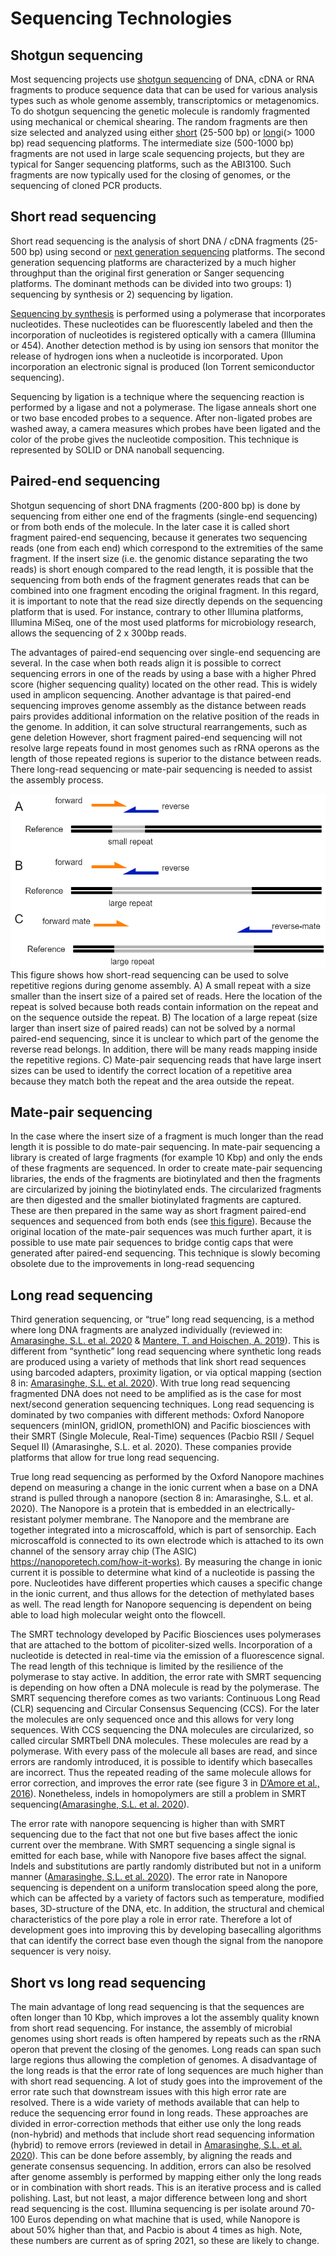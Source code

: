 # Sequencing Technologies

## Shotgun sequencing

Most sequencing projects use [shotgun
sequencing](https://en.wikipedia.org/wiki/Shotgun_sequencing) of DNA, cDNA or
RNA fragments to produce sequence data that can be used for various analysis
types such as whole genome assembly, transcriptomics or metagenomics. To do
shotgun sequencing the genetic molecule is randomly fragmented using mechanical or chemical shearing. The random fragments are then size selected and analyzed using either
[short](https://en.wikipedia.org/wiki/DNA_sequencing#Short-read_sequencing_methods)
(25-500 bp) or [long](https://en.wikipedia.org/wiki/Third-generation_sequencing)i(> 1000 bp) read sequencing platforms. The intermediate size (500-1000 bp) fragments are not used in large scale sequencing projects, but they are typical for Sanger sequencing platforms, such as the ABI3100. Such fragments are now typically used for the closing of genomes, or the sequencing of cloned PCR products.

## Short read sequencing
Short read sequencing is the analysis of short DNA / cDNA fragments (25-500 bp) using second or [next generation sequencing](https://en.wikipedia.org/wiki/Massive_parallel_sequencing) platforms. The second generation sequencing platforms are characterized by a much higher throughput than the original first generation or Sanger sequencing platforms. The dominant methods can be divided into two groups: 1) sequencing by synthesis or 2) sequencing by ligation.  

[Sequencing by synthesis](https://en.wikipedia.org/wiki/Illumina_dye_sequencing) is performed using a polymerase that incorporates nucleotides. These nucleotides can be fluorescently labeled and then the incorporation of nucleotides is registered optically with a camera (Illumina or 454). Another detection method is by using ion sensors that monitor the release of hydrogen ions when a nucleotide is incorporated. Upon incorporation an electronic signal is produced (Ion Torrent semiconductor sequencing).

Sequencing by ligation is a technique where the sequencing reaction is performed by a ligase and not a polymerase. The ligase anneals short one or two base encoded probes to a sequence. After non-ligated probes are washed away, a camera measures which probes have been ligated and the color of the probe gives the nucleotide composition. This technique is represented by SOLID or DNA nanoball sequencing.

## Paired-end sequencing
Shotgun sequencing of short DNA fragments (200-800 bp) is done by sequencing from either one end of the fragments (single-end sequencing) or from both ends of the molecule. In the later case it is called short fragment paired-end sequencing, because it generates two sequencing reads (one from each end) which correspond to the extremities of the same fragment. If the insert size (i.e. the genomic distance separating the two reads) is short enough compared to the read length, it is possible that the sequencing from both ends of the fragment generates reads that can be combined into one fragment encoding the original fragment. In this regard, it is important to note that the read size directly depends on the sequencing platform that is used. For instance, contrary to other Illumina platforms, Illumina MiSeq, one of the most used platforms for microbiology research, allows the sequencing of 2 x 300bp reads.

The advantages of paired-end sequencing over single-end sequencing are several. In the case when both reads align it is possible to correct sequencing errors in one of the reads by using a base with a higher Phred score (higher sequencing quality) located on the other read. This is widely used in amplicon sequencing. Another advantage is that paired-end sequencing improves genome assembly as the distance between reads pairs provides additional information on the relative position of the reads in the genome. In addition, it can solve structural rearrangements, such as gene deletion However, short fragment paired-end sequencing will not resolve large repeats found in most genomes such as rRNA operons as the length of those repeated regions is superior to the distance between reads. There long-read sequencing or mate-pair sequencing is needed to assist the assembly process.

![](Paired_end_sequencing.png)
This figure shows how short-read sequencing can be used to solve repetitive regions during genome assembly. A) A small repeat with a size smaller than the insert size of a paired set of reads. Here the location of the repeat is solved because both reads contain information on the repeat and on the sequence outside the repeat. B) The location of a large repeat (size larger than insert size of paired reads) can not be solved by a normal paired-end sequencing, since it is unclear to which part of the genome the reverse read belongs. In addition, there will be many reads mapping inside the repetitive regions. C) Mate-pair sequencing reads that have large insert sizes can be used to identify the correct location of a repetitive area because they match both the repeat and the area outside the repeat.

## Mate-pair sequencing
In the case where the insert size of a fragment is much longer than the read
length it is possible to do mate-pair sequencing. In mate-pair sequencing a
library is created of large fragments (for example 10 Kbp) and only the ends of
these fragments are sequenced. In order to create mate-pair sequencing
libraries, the ends of the fragments are biotinylated and then the fragments are circularized by joining the biotinylated ends. The circularized fragments  are then digested and the smaller biotinylated fragments are captured. These are then prepared in the same way as short fragment paired-end sequences and sequenced from both ends (see [this
figure](https://www.ecseq.com/support/ngs/what-is-mate-pair-sequencing-useful-for)). Because the original location of the mate-pair sequences was much further apart, it is possible to use mate pair sequences to bridge contig caps that were generated after paired-end sequencing. This technique is slowly becoming obsolete due to the improvements in long-read sequencing

## Long read sequencing
Third generation sequencing, or “true” long read sequencing, is a method where
long DNA fragments are analyzed individually (reviewed in: [Amarasinghe, S.L. et al. 2020](https://genomebiology.biomedcentral.com/articles/10.1186/s13059-020-1935-5) & [Mantere, T. and Hoischen, A. 2019](https://www.frontiersin.org/articles/10.3389/fgene.2019.00426/full)). This is different from “synthetic” long read sequencing where synthetic long reads are produced using a variety of methods that link short read sequences using barcoded adapters, proximity ligation, or via optical mapping (section 8 in: [Amarasinghe, S.L. et al. 2020](https://genomebiology.biomedcentral.com/articles/10.1186/s13059-020-1935-5)). With true long read sequencing fragmented DNA does not need to be amplified as is the case for most next/second generation sequencing techniques. Long read sequencing is dominated by two companies with different methods: Oxford Nanopore sequencers (minION, gridION, promethION) and Pacific biosciences with their SMRT (Single Molecule, Real-Time) sequences (Pacbio RSII / Sequel Sequel II) (Amarasinghe, S.L. et al. 2020). These companies provide platforms that allow for true long read sequencing.

True long read sequencing as performed by the Oxford Nanopore machines depend on measuring a change in the ionic current when a base on a DNA strand is pulled through a nanopore (section 8 in: Amarasinghe, S.L. et al. 2020). The Nanopore is a protein that is embedded in an electrically-resistant polymer membrane. The Nanopore and the membrane are together integrated into a microscaffold, which is part of sensorchip. Each microscaffold is connected to its own electrode which is attached to its own channel of the sensory array chip (The ASIC) [https://nanoporetech.com/how-it-works)](https://nanoporetech.com/how-it-works). By measuring the change in ionic current it is possible to determine what kind of a nucleotide is passing the pore. Nucleotides have different properties which causes a specific change in the ionic current, and thus allows for the detection of methylated bases as well. The read length for Nanopore sequencing is dependent on being able to load high molecular weight onto the flowcell.

The SMRT technology developed by Pacific Biosciences uses polymerases that are
attached to the bottom of picoliter-sized wells. Incorporation of a nucleotide
is detected in real-time via the emission of a fluorescence signal. The read
length of this technique is limited by the resilience of the polymerase to stay
active. In addition, the error rate with SMRT sequencing is depending on how
often a DNA molecule is read by the polymerase. The SMRT sequencing therefore
comes as two variants: Continuous Long Read (CLR) sequencing and Circular
Consensus Sequencing (CCS). For the later the molecules are only sequenced once
and this allows for very long sequences. With CCS sequencing the DNA molecules
are circularized, so called circular SMRTbell DNA molecules. These molecules are
read by a polymerase. With every pass of the molecule all bases are read, and
since errors are randomly introduced, it is possible to identify which
basecalles are incorrect. Thus the repeated reading of the same molecule allows
for error correction, and improves the error rate (see figure 3 in [D’Amore et
al.,
2016](https://bmcgenomics.biomedcentral.com/articles/10.1186/s12864-015-2194-9)).
Nonetheless, indels in homopolymers are still a problem in SMRT
sequencing([Amarasinghe, S.L. et al.
2020](https://genomebiology.biomedcentral.com/articles/10.1186/s13059-020-1935-5)).

The error rate with nanopore sequencing is higher than with SMRT sequencing due
to the fact that not one but five bases affect the ionic current over the
membrane. With SMRT sequencing a single signal is emitted for each base, while
with Nanopore five bases affect the signal. Indels and substitutions are partly
randomly distributed but not in a uniform manner ([Amarasinghe, S.L. et al.
2020](https://genomebiology.biomedcentral.com/articles/10.1186/s13059-020-1935-5)).
The error rate in Nanopore sequencing is dependent on a uniform translocation
speed along the pore, which can be affected by a variety of factors such as
temperature, modified bases, 3D-structure of the DNA, etc. In addition, the
structural and chemical characteristics of the pore play a role in error rate.
Therefore a lot of development goes into improving this by developing
basecalling algorithms that can identify the correct base even though the signal
from the nanopore sequencer is very noisy.


## Short vs long read sequencing
The main advantage of long read sequencing is that the sequences are often
longer than 10 Kbp, which improves a lot the assembly quality known from short
read sequencing. For instance, the assembly of microbial genomes using short
reads is often hampered by repeats such as the rRNA operon that prevent the
closing of the genomes. Long reads can span such large regions thus allowing the completion of genomes. A disadvantage of the long reads is that the error rate of long sequences are much higher than with short read sequencing. A lot of study goes into the improvement of the error rate such that downstream issues with this high error rate are resolved. There is a wide variety of methods available that can help to reduce the sequencing error found in long reads. These approaches are divided in error-correction methods that either use only the long reads (non-hybrid) and methods that include short read sequencing information (hybrid) to remove errors (reviewed in detail in [Amarasinghe, S.L. et al. 2020](https://genomebiology.biomedcentral.com/articles/10.1186/s13059-020-1935-5)). This can be done before assembly, by aligning the reads and generate consensus sequencing. In addition, errors can also be resolved after genome assembly is performed by mapping either only the long reads or in combination with short reads. This is an iterative process and is called polishing. Last, but not least, a major difference between long and short read sequencing is the cost. Illumina sequencing is per isolate around 70-100 Euros depending on what machine that is used, while Nanopore is about 50% higher than that, and Pacbio is about 4 times as high. Note, these numbers are current as of spring 2021, so these are likely to change.

